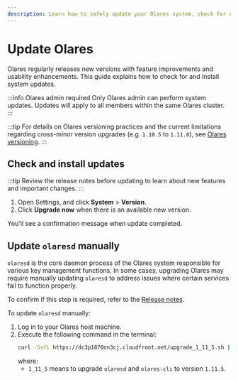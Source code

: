 ```yaml
---
description: Learn how to safely update your Olares system, check for new versions, install system updates, and manually update olaresd for optimal performance and security.
---
```

# Update Olares

Olares regularly releases new versions with feature improvements and usability enhancements. This guide explains how to check for and install system updates.

:::info Olares admin required
Only Olares admin can perform system updates. Updates will apply to all members within the same Olares cluster.
:::

:::tip
For details on Olares versioning practices and the current limitations regarding cross-minor version upgrades (e.g. `1.10.5` to `1.11.0`), see [Olares versioning](../../developer/install/versioning.md).
:::

## Check and install updates
:::tip
Review the release notes before updating to learn about new features and important changes.
:::

1. Open Settings, and click **System** > **Version**. 
2. Click **Upgrade now** when there is an available new version.

You'll see a confirmation message when update completed.

## Update `olaresd` manually

`olaresd` is the core daemon process of the Olares system responsible for various key management functions. In some cases, upgrading Olares may require manually updating `olaresd` to address issues where certain services fail to function properly.

To confirm if this step is required, refer to the [Release notes](https://github.com/beclab/Olares/releases/).

To update `olaresd` manually:

1. Log in to your Olares host machine.
2. Execute the following command in the terminal:
   ```bash
   curl -SsfL https://dc3p1870nn3cj.cloudfront.net/upgrade_1_11_5.sh | bash -
   ```
   where:
   - `1_11_5` means to upgrade `olaresd` and `olares-cli` to version `1.11.5`.